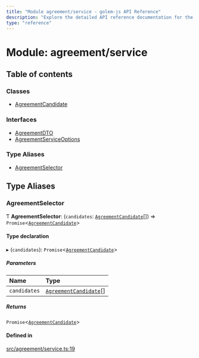 ```yaml
---
title: "Module agreement/service - golem-js API Reference"
description: "Explore the detailed API reference documentation for the Module agreement/service within the golem-js SDK for the Golem Network."
type: "reference"
---
```

# Module: agreement/service

## Table of contents

### Classes

- [AgreementCandidate](../classes/agreement_service.AgreementCandidate)

### Interfaces

- [AgreementDTO](../interfaces/agreement_service.AgreementDTO)
- [AgreementServiceOptions](../interfaces/agreement_service.AgreementServiceOptions)

### Type Aliases

- [AgreementSelector](agreement_service#agreementselector)

## Type Aliases

### AgreementSelector

Ƭ **AgreementSelector**: (`candidates`: [`AgreementCandidate`](../classes/agreement_service.AgreementCandidate)[]) => `Promise`<[`AgreementCandidate`](../classes/agreement_service.AgreementCandidate)\>

#### Type declaration

▸ (`candidates`): `Promise`<[`AgreementCandidate`](../classes/agreement_service.AgreementCandidate)\>

##### Parameters

| Name | Type |
| :------ | :------ |
| `candidates` | [`AgreementCandidate`](../classes/agreement_service.AgreementCandidate)[] |

##### Returns

`Promise`<[`AgreementCandidate`](../classes/agreement_service.AgreementCandidate)\>

#### Defined in

[src/agreement/service.ts:19](https://github.com/golemfactory/golem-js/blob/c332187/src/agreement/service.ts#L19)
